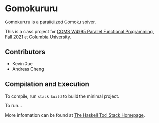 # Gomokururu

Gomokururu is a parallelized Gomoku solver.

This is a class project for [COMS W4995 Parallel Functional Programming, Fall 2021](http://www.cs.columbia.edu/~sedwards/classes/2021/4995-fall/index.html) at [Columbia University](http://columbia.edu/).


## Contributors

- Kevin Xue
- Andreas Cheng

## Compilation and Execution

To compile, run `stack build` to build the minimal project.

To run...

More information can be found at [The Haskell Tool Stack Homepage](https://docs.haskellstack.org/en/stable/README/).
